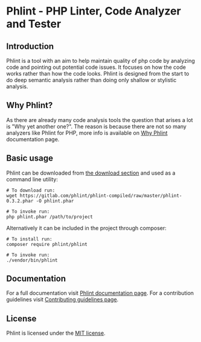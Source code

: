 
Phlint - PHP Linter, Code Analyzer and Tester
=============================================


Introduction
------------

Phlint is a tool with an aim to help maintain quality of php code by analyzing code and pointing out potential code
issues. It focuses on how the code works rather than how the code looks. Phlint is designed from the start to do
deep semantic analysis rather than doing only shallow or stylistic analysis.


Why Phlint?
-----------

As there are already many code analysis tools the question that arises a lot is "Why yet another one?".
The reason is because there are not so many analyzers like Phlint for PHP, more info is available on
[Why Phlint](/documentation/why-phlint.md) documentation page.


Basic usage
-----------

Phlint can be downloaded from [the download section](https://gitlab.com/phlint/phlint-compiled/tree/master) and used
as a command line utility:

    # To download run:
    wget https://gitlab.com/phlint/phlint-compiled/raw/master/phlint-0.3.2.phar -O phlint.phar

    # To invoke run:
    php phlint.phar /path/to/project

Alternatively it can be included in the project through composer:

    # To install run:
    composer require phlint/phlint

    # To invoke run:
    ./vendor/bin/phlint


Documentation
-------------

For a full documentation visit [Phlint documentation page](/documentation/index.md).
For a contribution guidelines visit [Contributing guidelines page](/contributing.md).


License
-------

Phlint is licensed under the [MIT license](/license.txt).
